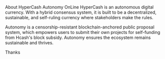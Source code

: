 About HyperCash Autonomy OnLine
HyperCash is an autonomous digital currency. With a hybrid consensus system, it is built to be a decentralized, sustainable, and self-ruling currency where stakeholders make the rules.

Autonomy is a censorship-resistant blockchain-anchored public proposal system, which empowers users to submit their own projects for self-funding from Hcash's block subsidy. Autonomy ensures the ecosystem remains sustainable and thrives.

Thanks